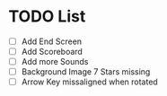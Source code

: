 # TODO List

- [ ] Add End Screen
- [ ] Add Scoreboard
- [ ] Add more Sounds
- [ ] Background Image 7 Stars missing
- [ ] Arrow Key missaligned when rotated